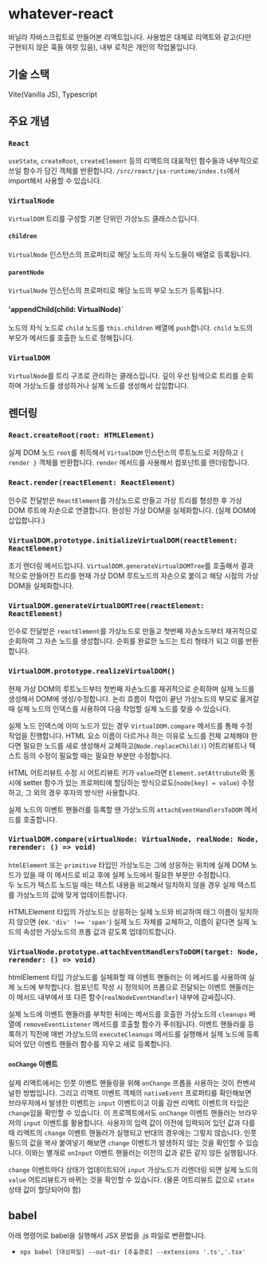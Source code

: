 # whatever-react

바닐라 자바스크립트로 만들어본 리액트입니다.
사용법은 대체로 리액트와 같고(다만 구현되지 않은 훅들 여럿 있음), 내부 로직은 개인의 작업물입니다.

## 기술 스택

Vite(Vanilla JS), Typescript

## 주요 개념

### `React`

`useState`, `createRoot`, `createElement` 등의 리액트의 대표적인 함수들과 내부적으로 쓰일 함수가 담긴 객체를 반환합니다.
`/src/react/jsx-runtime/index.ts`에서 import해서 사용할 수 있습니다.

### `VirtualNode`

`VirtualDOM` 트리를 구성할 기본 단위인 가상노드 클래스스입니다.

#### `children`

`VirtualNode` 인스턴스의 프로퍼티로 해당 노드의 자식 노드들이 배열로 등록됩니다.

#### `parentNode`

`VirtualNode` 인스턴스의 프로퍼티로 해당 노드의 부모 노드가 등록됩니다.

#### 'appendChild(child: VirtualNode)`

노드의 자식 노드로 `child` 노드를 `this.children` 배열에 `push`합니다. `child` 노드의 부모가 메서드를 호출한 노드로 정해집니다.

### `VirtualDOM`

`VirtualNode`를 트리 구조로 관리하는 클래스입니다.
깊이 우선 탐색으로 트리를 순회하며 가상노드를 생성하거나 실제 노드를 생성해서 삽입합니다.

## 렌더링

### `React.createRoot(root: HTMLElement)`

실제 DOM 노드 `root`를 취득해서 `VirtualDOM` 인스턴스의 루트노드로 저장하고
`{ render }` 객체를 반환합니다.
`render` 메서드를 사용해서 컴포넌트를 렌더링합니다.

### `React.render(reactElement: ReactElement)`

인수로 전달받은 `ReactElement`를 가상노드로 만들고 가상 트리를 형성한 후 가상 DOM 루트에 자손으로 연결합니다. 완성된 가상 DOM을 실체화합니다. (실제 DOM에 삽입합니다.)

### `VirtualDOM.prototype.initializeVirtualDOM(reactElement: ReactElement)`

초기 렌더링 메서드입니다. `VirtualDOM.generateVirtualDOMTree`를 호출해서 결과적으로 만들어진 트리를 현재 가상 DOM 루트노드의 자손으로 붙이고 해당 시점의 가상 DOM을 실체화합니다.

### `VirtualDOM.generateVirtualDOMTree(reactElement: ReactElement)`

인수로 전달받은 `reactElement`를 가상노드로 만들고 첫번째 자손노드부터 재귀적으로 순회하여 그 자손 노드를 생성합니다. 순회를 완료한 노드는 트리 형태가 되고 이를 반환합니다.

### `VirtualDOM.prototype.realizeVirtualDOM()`

현재 가상 DOM의 루트노드부터 첫번째 자손노드를 재귀적으로 순회하며 실제 노드를 생성해서 DOM에 생성/수정합니다. 논리 흐름이 작업이 끝난 가상노드의 부모로 옮겨갈 때 실제 노드의 인덱스를 사용하여 다음 작업할 실제 노드를 찾을 수 있습니다.

실제 노드 인덱스에 이미 노드가 있는 경우 `VirtualDOM.compare` 메서드를 통해 수정 작업을 진행합니다. HTML 요소 이름이 다르거나 하는 이유로 노드를 전체 교체해야 한다면 필요한 노드를 새로 생성해서 교체하고(`Node.replaceChild()`) 어트리뷰트나 텍스트 등의 수정이 필요할 때는 필요한 부분만 수정합니다.

HTML 어트리뷰트 수정 시 어트리뷰트 키가 `value`라면 `Element.setAttrubute`와 동시에 setter 함수가 있는 프로퍼티에 할당하는 방식으로도(`node[key] = value`) 수정하고, 그 외의 경우 후자의 방식만 사용합니다.

실제 노드의 이벤트 핸들러를 등록할 땐 가상노드의 `attachEventHandlersToDOM` 메서드를 호출합니다.

### `VirtualDOM.compare(virtualNode: VirtualNode, realNode: Node, rerender: () => void)`

`htmlElement` 또는 `primitive` 타입인 가상노드는 그에 상응하는 위치에 실제 DOM 노드가 있을 때 이 메서드로 비교 후에 실제 노드에서 필요한 부분만 수정합니다.  
두 노드가 텍스트 노드일 때는 텍스트 내용을 비교해서 일치하지 않을 경우 실제 텍스트를 가상노드의 값에 맞게 업데이트합니다.

HTMLElement 타입의 가상노드는 상응하는 실제 노드와 비교하여 태그 이름이 일치하지 않으면 (ex. `'div' !== 'span'`) 실제 노드 자체를 교체하고, 이름이 같다면 실제 노드의 속성만 가상노드의 프롭 값과 같도록 업데이트합니다.

### `VirtualNode.prototype.attachEventHandlersToDOM(target: Node, rerender: () => void)`

htmlElement 타입 가상노드를 실체화할 때 이벤트 핸들러는 이 메서드를 사용하여 실제 노드에 부착합니다. 컴포넌트 작성 시 정의되어 프롭으로 전달되는 이벤트 핸들러는 이 메서드 내부에서 또 다른 함수(`realNodeEventHandler`) 내부에 감싸집니다.

실제 노드에 이벤트 핸들러를 부착한 뒤에는 메서드를 호출한 가상노드의 `cleanups` 배열에 `removeEventListener` 메서드를 호출할 함수가 푸쉬됩니다. 이벤트 핸들러를 등록하기 직전에 매번 가상노드의 `executeCleanups` 메서드를 실행해서 실제 노드에 등록되어 있던 이벤트 핸들러 함수를 지우고 새로 등록합니다.

#### `onChange` 이벤트

실제 리액트에서는 인풋 이벤트 핸들링을 위해 `onChange` 프롭을 사용하는 것이 컨벤셔널한 방법입니다.
그리고 리액트 이벤트 객체의 `nativeEvent` 프로퍼티를 확인해보면 브라우저에서 발생한 이벤트는 `input` 이벤트이고 이를 감싼 리액트 이벤트의 타입은 `change`임을 확인할 수 있습니다.
이 프로젝트에서도 `onChange` 이벤트 핸들러는 브라우저의 `input` 이벤트를 활용합니다. 사용자의 입력 값이 이전에 입력되어 있던 값과 다를 때 리액트의 `change` 이벤트 핸들러가 실행되고 반대의 경우에는 그렇지 않습니다. 인풋 필드의 값을 복사 붙여넣기 해보면 `change` 이벤트가 발생하지 않는 것을 확인할 수 있습니다. 이와는 별개로 `onInput` 이벤트 핸들러는 이전의 값과 같든 같지 않든 실행됩니다.

`change` 이벤트마다 상태가 업데이트되어 `input` 가상노드가 리렌더링 되면 실제 노드의 `value` 어트리뷰트가 바뀌는 것을 확인할 수 있습니다. (물론 어트리뷰트 값으로 `state` 상태 값이 할당되어야 함)

## babel

아래 명령어로 babel을 실행해서 JSX 문법을 .js 파일로 변환합니다.

- `npx babel [대상파일] --out-dir [추출경로] --extensions '.ts','.tsx'`
